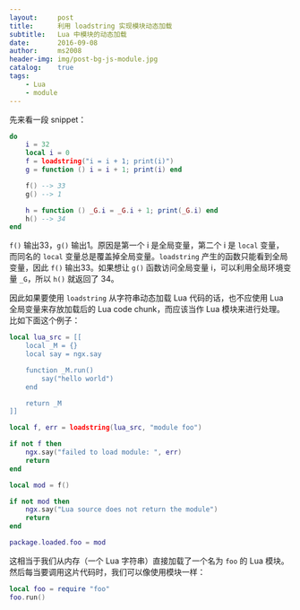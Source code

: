 ```yaml
---
layout:     post
title:      利用 loadstring 实现模块动态加载
subtitle:   Lua 中模块的动态加载
date:       2016-09-08
author:     ms2008
header-img: img/post-bg-js-module.jpg
catalog:    true
tags:
    - Lua
    - module
---
```


先来看一段 snippet：

```lua
do
    i = 32
    local i = 0
    f = loadstring("i = i + 1; print(i)")
    g = function () i = i + 1; print(i) end

    f() --> 33
    g() --> 1

    h = function () _G.i = _G.i + 1; print(_G.i) end
    h() --> 34
end
```

`f()` 输出33，`g()` 输出1。原因是第一个 i 是全局变量，第二个 i 是 `local` 变量，而同名的 `local` 变量总是覆盖掉全局变量。`loadstring` 产生的函数只能看到全局变量，因此 `f()` 输出33。如果想让 `g()` 函数访问全局变量 i，可以利用全局环境变量 `_G`，所以 `h()` 就返回了 34。

因此如果要使用 `loadstring` 从字符串动态加载 Lua 代码的话，也不应使用 Lua 全局变量来存放加载后的 Lua code chunk，而应该当作 Lua 模块来进行处理。比如下面这个例子：

```lua
local lua_src = [[
    local _M = {}
    local say = ngx.say

    function _M.run()
        say("hello world")
    end

    return _M
]]

local f, err = loadstring(lua_src, "module foo")

if not f then
    ngx.say("failed to load module: ", err)
    return
end

local mod = f()

if not mod then
    ngx.say("Lua source does not return the module")
    return
end

package.loaded.foo = mod
```

这相当于我们从内存（一个 Lua 字符串）直接加载了一个名为 `foo` 的 Lua 模块。然后每当要调用这片代码时，我们可以像使用模块一样：

```lua
local foo = require "foo"
foo.run()
```
